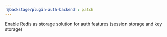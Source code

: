 ```yaml
---
'@backstage/plugin-auth-backend': patch
---
```


Enable Redis as storage solution for auth features (session storage and key storage)
